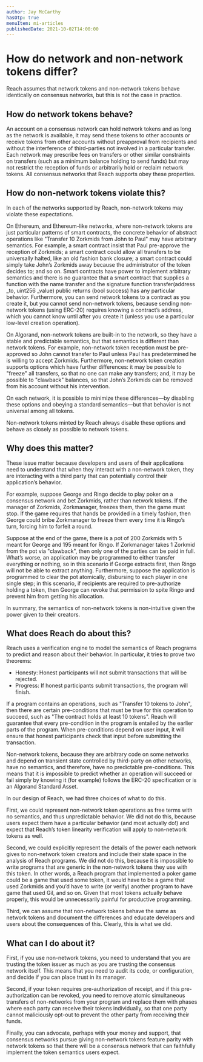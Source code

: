 ```yaml
---
author: Jay McCarthy
hasOtp: true
menuItem: mi-articles
publishedDate: 2021-10-02T14:00:00
---
```


# How do network and non-network tokens differ?

Reach assumes that network tokens and non-network tokens behave identically on consensus networks, but this is not the case in practice.

## How do network tokens behave?

An account on a consensus network can hold network tokens and as long as the network is available, it may send these tokens to other accounts or receive tokens from other accounts without preapproval from recipients and without the interference of third-parties not involved in a particular transfer. Each network may prescribe fees on transfers or other similar constraints on transfers (such as a minimum balance holding to send funds) but may not restrict the reception of funds or arbitrarily hold or reclaim network tokens. All consensus networks that Reach supports obey these properties.

## How do non-network tokens violate this?

In each of the networks supported by Reach, non-network tokens may violate these expectations.

On Ethereum, and Ethereum-like networks, where non-network tokens are just particular patterns of smart contracts, the concrete behavior of abstract operations like "Transfer 10 Zorkmids from John to Paul" may have arbitrary semantics. For example, a smart contract insist that Paul pre-approve the reception of Zorkmids; a smart contract could allow all transfers to be universally halted, like an old fashion bank closure; a smart contract could simply take John’s Zorkmids away because the administrator of the token decides to; and so on. Smart contracts have power to implement arbitrary semantics and there is no guarantee that a smart contract that supplies a function with the name transfer and the signature function transfer(address _to, uint256 _value) public returns (bool success) has any particular behavior. Furthermore, you can send network tokens to a contract as you create it, but you cannot send non-network tokens, because sending non-network tokens (using ERC-20) requires knowing a contract’s address, which you cannot know until after you create it (unless you use a particular low-level creation operation).

On Algorand, non-network tokens are built-in to the network, so they have a stable and predictable semantics, but that semantics is different than network tokens. For example, non-network token reception must be pre-approved so John cannot transfer to Paul unless Paul has predetermined he is willing to accept Zorkmids. Furthermore, non-network token creation supports options which have further differences: it may be possible to "freeze" all transfers, so that no one can make any transfers; and, it may be possible to "clawback" balances, so that John’s Zorkmids can be removed from his account without his intervention.

On each network, it is possible to minimize these differences—by disabling these options and obeying a standard semantics—but that behavior is not universal among all tokens.

Non-network tokens minted by Reach always disable these options and behave as closely as possible to network tokens.

## Why does this matter?

These issue matter because developers and users of their applications need to understand that when they interact with a non-network token, they are interacting with a third party that can potentially control their application’s behavior.

For example, suppose George and Ringo decide to play poker on a consensus network and bet Zorkmids, rather than network tokens. If the manager of Zorkmids, Zorkmanager, freezes them, then the game must stop. If the game requires that hands be provided in a timely fashion, then George could bribe Zorkmanager to freeze them every time it is Ringo’s turn, forcing him to forfeit a round.

Suppose at the end of the game, there is a pot of 200 Zorkmids with 5 meant for George and 195 meant for Ringo. If Zorkmanager takes 1 Zorkmid from the pot via "clawback", then only one of the parties can be paid in full. What’s worse, an application may be programmed to either transfer everything or nothing, so in this scenario if George extracts first, then Ringo will not be able to extract anything. Furthermore, suppose the application is programmed to clear the pot atomically, disbursing to each player in one single step; in this scenario, if recipients are required to pre-authorize holding a token, then George can revoke that permission to spite Ringo and prevent him from getting his allocation.

In summary, the semantics of non-network tokens is non-intuitive given the power given to their creators.

## What does Reach do about this?
Reach uses a verification engine to model the semantics of Reach programs to predict and reason about their behavior. In particular, it tries to prove two theorems:

* Honesty: Honest participants will not submit transactions that will be rejected.
* Progress: If honest participants submit transactions, the program will finish.

If a program contains an operations, such as "Transfer 10 tokens to John", then there are certain pre-conditions that must be true for this operation to succeed, such as "The contract holds at least 10 tokens". Reach will guarantee that every pre-condition in the program is entailed by the earlier parts of the program. When pre-conditions depend on user input, it will ensure that honest participants check that input before submitting the transaction.

Non-network tokens, because they are arbitrary code on some networks and depend on transient state controlled by third-party on other networks, have no semantics, and therefore, have no predictable pre-conditions. This means that it is impossible to predict whether an operation will succeed or fail simply by knowing it (for example) follows the ERC-20 specification or is an Algorand Standard Asset.

In our design of Reach, we had three choices of what to do this.

First, we could represent non-network token operations as free terms with no semantics, and thus unpredictable behavior. We did not do this, because users expect them have a particular behavior (and most actually do!) and expect that Reach’s token linearity verification will apply to non-network tokens as well.

Second, we could explicitly represent the details of the power each network gives to non-network token creators and include their state space in the analysis of Reach programs. We did not do this, because it is impossible to write programs that are generic in the non-network tokens they use with this token. In other words, a Reach program that implemented a poker game could be a game that used some token, it would have to be a game that used Zorkmids and you’d have to write (or verify) another program to have game that used Gil, and so on. Given that most tokens actually behave properly, this would be unnecessarily painful for productive programming.

Third, we can assume that non-network tokens behave the same as network tokens and document the differences and educate developers and users about the consequences of this. Clearly, this is what we did.

## What can I do about it?
First, if you use non-network tokens, you need to understand that you are trusting the token issuer as much as you are trusting the consensus network itself. This means that you need to audit its code, or configuration, and decide if you can place trust in its manager.

Second, if your token requires pre-authorization of receipt, and if this pre-authorization can be revoked, you need to remove atomic simultaneous transfers of non-networks from your program and replace them with phases where each party can receive their tokens individually, so that one party cannot maliciously opt-out to prevent the other party from receiving their funds.

Finally, you can advocate, perhaps with your money and support, that consensus networks pursue giving non-network tokens feature parity with network tokens so that there will be a consensus network that can faithfully implement the token semantics users expect.